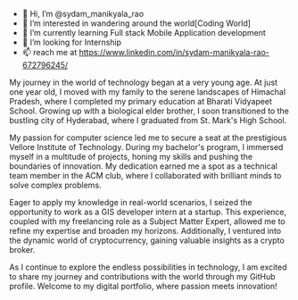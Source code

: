 - 👋 Hi, I’m @sydam_manikyala_rao
- 👀 I’m interested in wandering around the world[Coding World]
- 🌱 I’m currently learning Full stack Mobile Application development
- 💞️ I’m looking for Internship
- 📫  reach me at https://www.linkedin.com/in/sydam-manikyala-rao-672796245/

My journey in the world of technology began at a very young age. At just one year old, I moved with my family to the serene landscapes of Himachal Pradesh, where I completed my primary education at Bharati Vidyapeet School. Growing up with a biological elder brother, I soon transitioned to the bustling city of Hyderabad, where I graduated from St. Mark's High School.

My passion for computer science led me to secure a seat at the prestigious Vellore Institute of Technology. During my bachelor's program, I immersed myself in a multitude of projects, honing my skills and pushing the boundaries of innovation. My dedication earned me a spot as a technical team member in the ACM club, where I collaborated with brilliant minds to solve complex problems.

Eager to apply my knowledge in real-world scenarios, I seized the opportunity to work as a GIS developer intern at a startup. This experience, coupled with my freelancing role as a Subject Matter Expert, allowed me to refine my expertise and broaden my horizons. Additionally, I ventured into the dynamic world of cryptocurrency, gaining valuable insights as a crypto broker.

As I continue to explore the endless possibilities in technology, I am excited to share my journey and contributions with the world through my GitHub profile. Welcome to my digital portfolio, where passion meets innovation!


